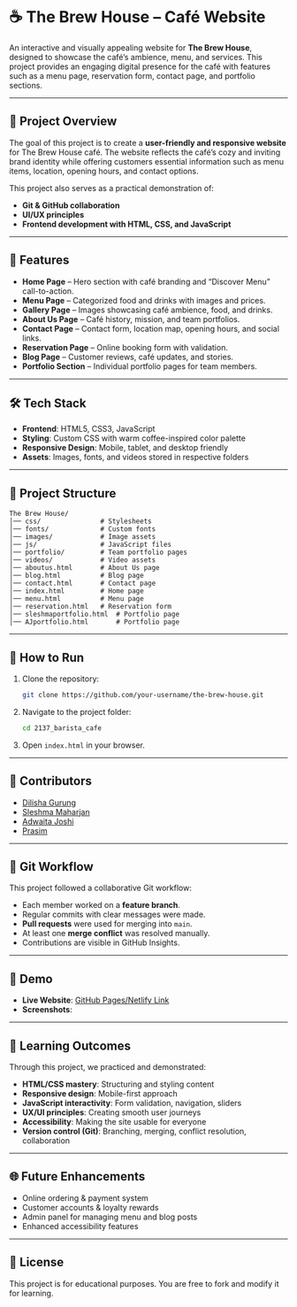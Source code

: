# ☕ The Brew House – Café Website  

An interactive and visually appealing website for **The Brew House**, designed to showcase the café’s ambience, menu, and services. This project provides an engaging digital presence for the café with features such as a menu page, reservation form, contact page, and portfolio sections.  

---

## 📌 Project Overview  

The goal of this project is to create a **user-friendly and responsive website** for The Brew House café. The website reflects the café’s cozy and inviting brand identity while offering customers essential information such as menu items, location, opening hours, and contact options.  

This project also serves as a practical demonstration of:  
- **Git & GitHub collaboration**  
- **UI/UX principles**  
- **Frontend development with HTML, CSS, and JavaScript**  

---

## 🎯 Features  

- **Home Page** – Hero section with café branding and “Discover Menu” call-to-action.  
- **Menu Page** – Categorized food and drinks with images and prices.  
- **Gallery Page** – Images showcasing café ambience, food, and drinks.  
- **About Us Page** – Café history, mission, and team portfolios.  
- **Contact Page** – Contact form, location map, opening hours, and social links.  
- **Reservation Page** – Online booking form with validation.  
- **Blog Page** – Customer reviews, café updates, and stories.  
- **Portfolio Section** – Individual portfolio pages for team members.  

---

## 🛠️ Tech Stack  

- **Frontend**: HTML5, CSS3, JavaScript  
- **Styling**: Custom CSS with warm coffee-inspired color palette  
- **Responsive Design**: Mobile, tablet, and desktop friendly  
- **Assets**: Images, fonts, and videos stored in respective folders  

---

## 📂 Project Structure  

```
The Brew House/
│── css/               # Stylesheets
│── fonts/             # Custom fonts
│── images/            # Image assets
│── js/                # JavaScript files
│── portfolio/         # Team portfolio pages
│── videos/            # Video assets
│── aboutus.html       # About Us page
│── blog.html          # Blog page
│── contact.html       # Contact page
│── index.html         # Home page
│── menu.html          # Menu page
│── reservation.html   # Reservation form
│── sleshmaportfolio.html  # Portfolio page
│── AJportfolio.html       # Portfolio page
```

---

## 🚀 How to Run  

1. Clone the repository:  
   ```bash
   git clone https://github.com/your-username/the-brew-house.git
   ```
2. Navigate to the project folder:  
   ```bash
   cd 2137_barista_cafe
   ```
3. Open `index.html` in your browser.  

---

## 👥 Contributors  

- [Dilisha Gurung](https://github.com/Dilishao1)  
- [Sleshma Maharjan](https://github.com/sleshma06)  
- [Adwaita Joshi](https://github.com/axzsh)  
- [Prasim](https://github.com/Prasiss)  

---

## 🔀 Git Workflow  

This project followed a collaborative Git workflow:  
- Each member worked on a **feature branch**.  
- Regular commits with clear messages were made.  
- **Pull requests** were used for merging into `main`.  
- At least one **merge conflict** was resolved manually.  
- Contributions are visible in GitHub Insights.  

---

## 📸 Demo  

- **Live Website**: [GitHub Pages/Netlify Link](#)  
- **Screenshots**: [](#)  

---

## 📖 Learning Outcomes  

Through this project, we practiced and demonstrated:  
- **HTML/CSS mastery**: Structuring and styling content  
- **Responsive design**: Mobile-first approach  
- **JavaScript interactivity**: Form validation, navigation, sliders  
- **UX/UI principles**: Creating smooth user journeys  
- **Accessibility**: Making the site usable for everyone  
- **Version control (Git)**: Branching, merging, conflict resolution, collaboration  

---

## 🌐 Future Enhancements  

- Online ordering & payment system  
- Customer accounts & loyalty rewards  
- Admin panel for managing menu and blog posts  
- Enhanced accessibility features  

---

## 📜 License  

This project is for educational purposes. You are free to fork and modify it for learning.  
